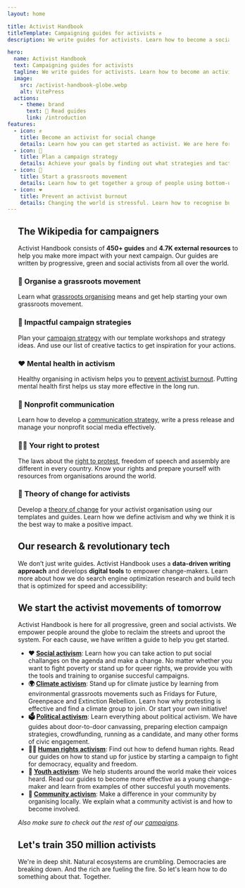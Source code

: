 ```yaml
---
layout: home

title: Activist Handbook
titleTemplate: Campaigning guides for activists ✊
description: We write guides for activists. Learn how to become a social activist, plan a political campaign strategy, and start a grassroots movement.

hero:
  name: Activist Handbook
  text: Campaigning guides for activists
  tagline: We write guides for activists. Learn how to become an activist, plan a political campaign strategy, and start a grassroots movement - all while not burning out.
  image:
    src: /activist-handbook-globe.webp
    alt: VitePress
  actions:
    - theme: brand
      text: 📖 Read guides
      link: /introduction
features:
  - icon: ✊
    title: Become an activist for social change
    details: Learn how you can get started as activist. We are here for all green, progressive and social activists. We explain what activism is and how you can make a difference with community organizing.
  - icon: 📢
    title: Plan a campaign strategy
    details: Achieve your goals by finding out what strategies and tactics are most effective for your nonprofit or activist movement. Get inspired by our examples of policital campaigns around the world.
  - icon: 🌊
    title: Start a grassroots movement
    details: Learn how to get together a group of people using bottom-up campaigning. And grow your movement using distributed organizing and other strategies.
  - icon: ❤️
    title: Prevent an activist burnout
    details: Changing the world is stressful. Learn how to recognise burnout symptoms, how to deal with anxiety and other mental health challanges that activists deal with.
---
```


<div class="max-width">

<div class="vp-doc">

## The Wikipedia for campaigners

Activist Handbook consists of **450+ guides** and **4.7K external resources** to help you make more impact with your next campaign. Our guides are written by progressive, green and social activists from all over the world.

### 🌊 Organise a grassroots movement

Learn what [grassroots organising](/organising) means and get help starting your own grassroots movement.

### 🎯 Impactful campaign strategies

Plan your [campaign strategy](/strategy) with our template workshops and strategy ideas. And use our list of creative tactics to get inspiration for your actions.

### ❤️ Mental health in activism

Healthy organising in activism helps you to [prevent activist burnout](/wellbeing). Putting mental health first helps us stay more effective in the long run.

### 💬 Nonprofit communication

Learn how to develop a [communication strategy](/communication), write a press release and manage your nonprofit social media effectively.

### 🧑‍⚖️ Your right to protest

The laws about the [right to protest](/rights), freedom of speech and assembly are different in every country. Know your rights and prepare yourself with resources from organisations around the world.

### 📕 Theory of change for activists

Develop a [theory of change](/theory) for your activist organisation using our templates and guides. Learn how we define activism and why we think it is the best way to make a positive impact.

<action-smart-large/>

## Our research & revolutionary tech

We don’t just write guides. Activist Handbook uses a **data-driven writing approach** and develops **digital tools** to empower change-makers. Learn more about how we do search engine optimization research and build tech that is optimized for speed and accessibility:

<action-button buttonlink="/about" buttonlabel="About us"></action-button>

## We start the activist movements of tomorrow

Activist Handbook is here for all progressive, green and social activists. We empower people around the globe to reclaim the streets and uproot the system. For each cause, we have written a guide to help you get started.

- **❤️ [Social activism](campaigns/social-activism)**: Learn how you can take action to put social challanges on the agenda and make a change. No matter whether you want to fight poverty or stand up for queer rights, we provide you with the tools and training to organise succesful campaigns.
- **🌍 [Climate activism](/campaigns/climate-activism)**: Stand up for climate justice by learning from environmental grassroots movements such as Fridays for Future, Greenpeace and Extinction Rebellion. Learn how why protesting is effective and find a climate group to join. Or start your own initiative!
- **🗳 [Political activism](/campaigns/political-activism)**: Learn everything about political activism. We have guides about door-to-door canvassing, preparing election campaign strategies, crowdfunding, running as a candidate, and many other forms of civic engagement.
- **👩‍⚖️ [Human rights activism](/campaigns/human-rights)**: Find out how to defend human rights. Read our guides on how to stand up for justice by starting a campaign to fight for democracy, equality and freedom.
- **📢 [Youth activism](/campaigns/youth-activism)**: We help students around the world make their voices heard. Read our guides to become more effective as a young change-maker and learn from examples of other succesful youth movements.
- **🙌 [Community activism](/campaigns/community-activism)**: Make a difference in your community by organising locally. We explain what a community activist is and how to become involved.

_Also make sure to check out the rest of our [campaigns](/campaigns)._

<action-custom buttonlink="/join" buttonlabel="Join the campaign">
  <h2>Let's train 350 million activists</h2>
  <p class="description">
    We're in deep shit. Natural ecosystems are crumbling. Democracies are breaking down. And the rich are fueling the fire. So let's learn how to do something about that. Together.
  </p>
</action-custom>

</div>

</div>

<style scoped>
  .max-width{
    width: 100%;
    max-width: 736px;
    padding: 0 24px;
    margin: auto;
  }
</style>
